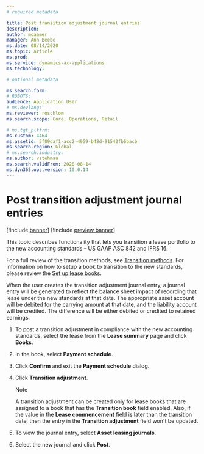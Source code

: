 ```yaml
---
# required metadata

title: Post transition adjustment journal entries
description: 
author: moaamer
manager: Ann Beebe
ms.date: 08/14/2020
ms.topic: article
ms.prod: 
ms.service: dynamics-ax-applications
ms.technology: 

# optional metadata

ms.search.form: 
# ROBOTS: 
audience: Application User
# ms.devlang: 
ms.reviewer: roschlom
ms.search.scope: Core, Operations, Retail

# ms.tgt_pltfrm: 
ms.custom: 4464
ms.assetid: 5f89daf1-acc2-4959-b48d-91542fb6bacb
ms.search.region: Global
# ms.search.industry: 
ms.author: vstehman
ms.search.validFrom: 2020-08-14
ms.dyn365.ops.version: 10.0.14
---
```


# Post transition adjustment journal entries

[!include [banner](../includes/banner.md)]
[!include [preview banner](../includes/preview-banner.md)]

This topic describes functionality that lets you transition a lease portfolio to the new accounting standards – US GAAP ASC 842 and IFRS 16.

For a full review of the transition methods, see [Transition methods](transition-methods.md). For information on how to setup a book to transition to the new standards, please review the [Set up lease books](set-up-lease-books.md).

When the user creates the transition adjustment journal entry, a journal entry will be generated to reflect the balance sheet impact of recording that lease under the new standards at that date. The appropriate asset account will be debited for the carrying amount at that date, and the liability account will be credited. The difference will be either debited or credited to retained earnings.

1. To post a transition adjustment in compliance with the new accounting standards, select the lease from the **Lease summary** page and click **Books**.
2. In the book, select **Payment schedule**.
3. Click **Confirm** and exit the **Payment schedule** dialog.
4. Click **Transition adjustment**.

 	> [!Note]
 	> A transition adjustment can be created only for lease books that are assigned to a book that has the **Transition book** field enabled. Also, if the value in the **Lease commencement** field is later than the transition date, then the entry in the **Transition adjustment** field won't be updated.
  
5.	To view the journal entry, select **Asset leasing journals**.
6.	Select the new journal and click **Post**.
